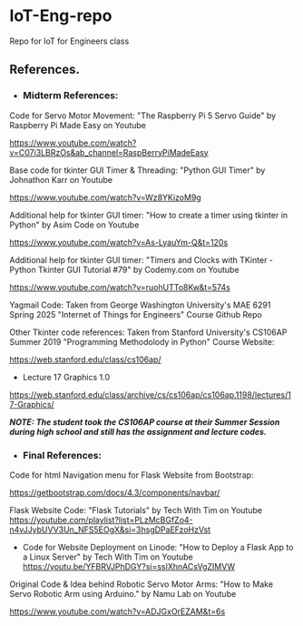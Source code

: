 # IoT-Eng-repo
Repo for IoT for Engineers class
## References.
- ### Midterm References:

Code for Servo Motor Movement:
"The Raspberry Pi 5 Servo Guide" by Raspberry Pi Made Easy on Youtube

https://www.youtube.com/watch?v=C07i3LBRzOs&ab_channel=RaspBerryPiMadeEasy

Base code for tkinter GUI Timer & Threading:
"Python GUI Timer" by Johnathon Karr on Youtube

https://www.youtube.com/watch?v=Wz8YKizoM9g

Additional help for tkinter GUI timer:
"How to create a timer using tkinter in Python" by Asim Code on Youtube

https://www.youtube.com/watch?v=As-LyauYm-Q&t=120s

Additional help for tkinter GUI timer:
"Timers and Clocks with TKinter - Python Tkinter GUI Tutorial #79" by Codemy.com on Youtube

https://www.youtube.com/watch?v=ruohUTTo8Kw&t=574s

Yagmail Code:
Taken from George Washington University's MAE 6291 Spring 2025 "Internet of Things for Engineers" Course Github Repo

Other Tkinter code references:
Taken from Stanford University's CS106AP Summer 2019 "Programming Methodolody in Python" Course Website:

https://web.stanford.edu/class/cs106ap/
- Lecture 17 Graphics 1.0

https://web.stanford.edu/class/archive/cs/cs106ap/cs106ap.1198/lectures/17-Graphics/

***NOTE: The student took the CS106AP course at their Summer Session during high school and still has the assignment and lecture codes.***

- ### Final References:

Code for html Navigation menu for Flask Website from Bootstrap:

https://getbootstrap.com/docs/4.3/components/navbar/

Flask Website Code: 
"Flask Tutorials" by Tech With Tim on Youtube
https://youtube.com/playlist?list=PLzMcBGfZo4-n4vJJybUVV3Un_NFS5EOgX&si=3hsgDPaEFzoHzVst
- Code for Website Deployment on Linode:
"How to Deploy a Flask App to a Linux Server" by Tech With Tim on Youtube
https://youtu.be/YFBRVJPhDGY?si=ssIXhnACsVgZIMVW

Original Code & Idea behind Robotic Servo Motor Arms:
"How to Make Servo Robotic Arm using Arduino." by Namu Lab on Youtube

https://www.youtube.com/watch?v=ADJGxOrEZAM&t=6s
